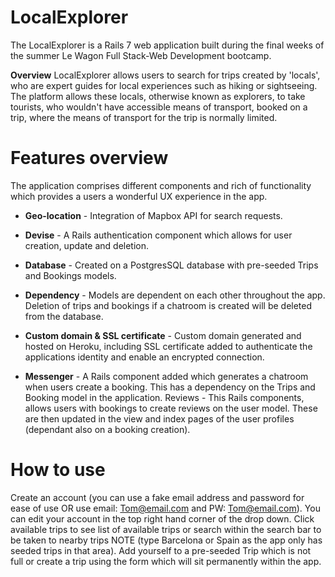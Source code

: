 # LocalExplorer

The LocalExplorer is a Rails 7 web application built during the final weeks
of the summer Le Wagon Full Stack-Web Development bootcamp.

**Overview**
LocalExplorer allows users to search for trips created by 'locals', who are expert guides for local experiences such as hiking or sightseeing. The platform allows these locals, otherwise known as explorers, to take tourists, who wouldn't have accessible means of transport, booked on a trip, where the means of transport for the trip is normally limited.
    
 # Features overview
   
 The application comprises different components and rich of functionality which provides a users a wonderful UX experience in the app.

- **Geo-location** - Integration of Mapbox API for search requests.
      
- **Devise** - A Rails authentication component which allows for user creation, update and deletion.
    
- **Database** - Created on a PostgresSQL database with pre-seeded Trips and Bookings models.
    
- **Dependency** - Models are dependent on each other throughout the app. Deletion of trips and bookings if a chatroom is created will be deleted from the database.
    
- **Custom domain & SSL certificate** - Custom domain generated and hosted on Heroku, including SSL certificate added to authenticate the applications identity and enable an encrypted connection.
   
- **Messenger** - A Rails component added which generates a chatroom when users create a booking. This has a dependency on the Trips and Booking model in the application. Reviews - This Rails components, allows users with bookings to create reviews on the user model. These are then updated in the view and index pages of the user profiles (dependant also on a booking creation).
    
# How to use
Create an account (you can use a fake email address and password for ease of use OR use email: Tom@email.com and PW: Tom@email.com). 
You can edit your account in the top right hand corner of the drop down. Click available trips to see list of available trips or search within the search bar to be taken to nearby trips NOTE (type Barcelona or Spain as the app only has seeded trips in that area). Add yourself to a pre-seeded Trip which is not full or create a trip using the form which will sit permanently within the app.
    
